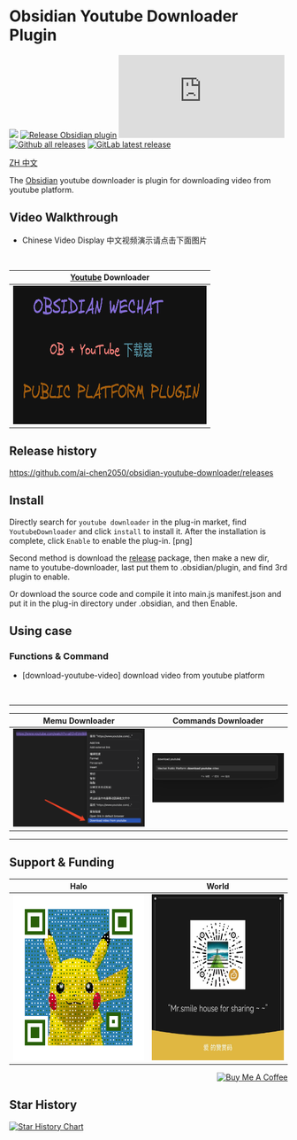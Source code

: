 # Obsidian Youtube Downloader Plugin

[![](https://github.com/ai-chen2050/obsidian-youtube-downloader/actions/workflows/CI.yml/badge.svg)](https://github.com/ai-chen2050/obsidian-youtube-downloader/actions/workflows/CI.yml)
[![Release Obsidian plugin](https://github.com/ai-chen2050/obsidian-youtube-downloader/actions/workflows/release.yml/badge.svg)](https://github.com/ai-chen2050/obsidian-youtube-downloader/actions/workflows/release.yml)
[![GitHub license](https://badgen.net/github/license/Naereen/Strapdown.js)](https://github.com/ai-chen2050/obsidian-youtube-downloader/blob/master/LICENSE)
[![Github all releases](https://img.shields.io/github/downloads/ai-chen2050/obsidian-youtube-downloader/total.svg)](https://GitHub.com/ai-chen2050/obsidian-youtube-downloader/releases/)
[![GitLab latest release](https://badgen.net/github/release/ai-chen2050/obsidian-youtube-downloader/)](https://github.com/ai-chen2050/obsidian-youtube-downloader/releases)

[ZH 中文](./README-zh.md) 


The [Obsidian](https://obsidian.md/) youtube downloader is plugin for downloading video from youtube platform.


## Video Walkthrough

- Chinese Video Display 中文视频演示请点击下面图片
<br>

|    [Youtube](youtube.com) Downloader    |
|:-----------:|
| <a href="https://www.bilibili.com/video/BV1Ci4y1i7zB/?vd_source=cbd98265ee43631d3c19518d1b9db358"> <img src="public/obdisian-youtube.png" alt="Obsidian" width="350" height="250"> </a>  |


## Release history
https://github.com/ai-chen2050/obsidian-youtube-downloader/releases


## Install

Directly search for `youtube downloader` in the plug-in market, find `YoutubeDownloader` and click `install` to install it. After the installation is complete, click `Enable` to enable the plug-in. [png]

Second method is download the [release](https://github.com/ai-chen2050/obsidian-youtube-downloader/releases) package, then make a new dir, name to youtube-downloader, last put them to .obsidian/plugin, and find 3rd plugin to enable.

Or download the source code and compile it into main.js manifest.json and put it in the plug-in directory under .obsidian, and then Enable.

## Using case

### Functions & Command

- [download-youtube-video] download video from youtube platform

<br>

---

|    Memu Downloader    |    Commands Downloader   |
|:-----------:|:-----------:|
| ![Memu](./public/memuYouDown.png) | ![Commands](./public/cammamYouD.jpg)  |

---


## Support & Funding


| Halo | World |
|:-----------:|:-----------:|
|<img src="./public/commutity.jpg" alt="wechat-motion-qr" width="300" height="300">|<img src="./public/wechat-motion-qr.png" alt="wechat-motion-qr" width="300" height="300">|


<div align="right">
<a href="https://www.buymeacoffee.com/blakechan" target="_blank"><img src="https://cdn.buymeacoffee.com/buttons/v2/default-violet.png" alt="Buy Me A Coffee" style="height: 45px !important;width: 140px !important;" ></a>
</div>



## Star History

[![Star History Chart](https://api.star-history.com/svg?repos=ai-chen2050/obsidian-youtube-downloader&type=Date)](https://star-history.com/#ai-chen2050/obsidian-youtube-downloader&Date)

